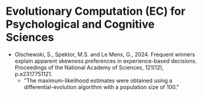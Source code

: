 # Evolutionary Computation (EC) for Psychological and Cognitive Sciences

* Olschewski, S., Spektor, M.S. and Le Mens, G., 2024. Frequent winners explain apparent skewness preferences in experience-based decisions. Proceedings of the National Academy of Sciences, 121(12), p.e2317751121.
  * "The maximum-likelihood estimates were obtained using a differential-evolution algorithm with a population size of 100."
